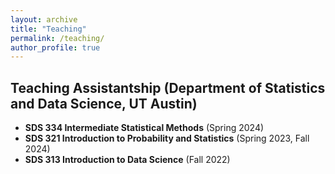 ```yaml
---
layout: archive
title: "Teaching"
permalink: /teaching/
author_profile: true
---
```


## Teaching Assistantship (Department of Statistics and Data Science, UT Austin)
* **SDS 334 Intermediate Statistical Methods** (Spring 2024)
* **SDS 321 Introduction to Probability and Statistics** (Spring 2023, Fall 2024)
* **SDS 313 Introduction to Data Science** (Fall 2022)
